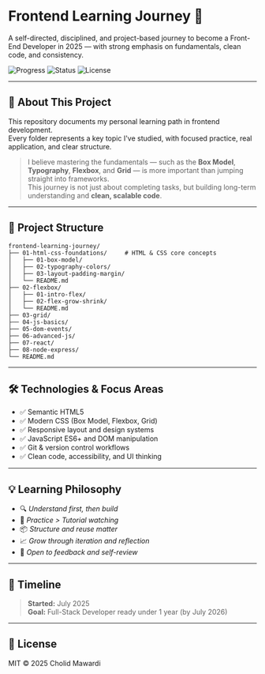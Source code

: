 # Frontend Learning Journey 🚀

A self-directed, disciplined, and project-based journey to become a Front-End Developer in 2025 — with strong emphasis on fundamentals, clean code, and consistency.

![Progress](https://img.shields.io/badge/Progress-Active-green)
![Status](https://img.shields.io/badge/Focus-Frontend-blue)
![License](https://img.shields.io/badge/License-MIT-yellow)

---

## 📘 About This Project

This repository documents my personal learning path in frontend development.  
Every folder represents a key topic I've studied, with focused practice, real application, and clear structure.

> I believe mastering the fundamentals — such as the **Box Model**, **Typography**, **Flexbox**, and **Grid** — is more important than jumping straight into frameworks.  
> This journey is not just about completing tasks, but building long-term understanding and **clean, scalable code**.

---

## 📁 Project Structure

```text
frontend-learning-journey/
├── 01-html-css-foundations/     # HTML & CSS core concepts
│   ├── 01-box-model/
│   ├── 02-typography-colors/
│   ├── 03-layout-padding-margin/
│   └── README.md
├── 02-flexbox/
│   ├── 01-intro-flex/
│   ├── 02-flex-grow-shrink/
│   └── README.md
├── 03-grid/
├── 04-js-basics/
├── 05-dom-events/
├── 06-advanced-js/
├── 07-react/
├── 08-node-express/
└── README.md
```

---

## 🛠️ Technologies & Focus Areas

- ✅ Semantic HTML5
- ✅ Modern CSS (Box Model, Flexbox, Grid)
- ✅ Responsive layout and design systems
- ✅ JavaScript ES6+ and DOM manipulation
- ✅ Git & version control workflows
- ✅ Clean code, accessibility, and UI thinking

---

## 💡 Learning Philosophy

- 🔍 *Understand first, then build*
- 🧠 *Practice > Tutorial watching*
- 📦 *Structure and reuse matter*
- 📈 *Grow through iteration and reflection*
- 💬 *Open to feedback and self-review*

---

## 📅 Timeline

> **Started:** July 2025  
> **Goal:** Full-Stack Developer ready under 1 year (by July 2026)

---

## 📜 License

MIT © 2025 Cholid Mawardi
